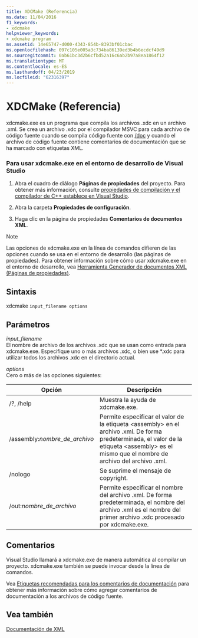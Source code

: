 ```yaml
---
title: XDCMake (Referencia)
ms.date: 11/04/2016
f1_keywords:
- xdcmake
helpviewer_keywords:
- xdcmake program
ms.assetid: 14e65747-d000-4343-854b-8393bf01cbac
ms.openlocfilehash: 097c105e005a3c734ba86139ed3b4b6ecdcf49d9
ms.sourcegitcommit: 0ab61bc3d2b6cfbd52a16c6ab2b97a8ea1864f12
ms.translationtype: MT
ms.contentlocale: es-ES
ms.lasthandoff: 04/23/2019
ms.locfileid: "62316397"
---
```

# <a name="xdcmake-reference"></a>XDCMake (Referencia)

xdcmake.exe es un programa que compila los archivos .xdc en un archivo .xml. Se crea un archivo .xdc por el compilador MSVC para cada archivo de código fuente cuando se compila código fuente con [/doc](doc-process-documentation-comments-c-cpp.md) y cuando el archivo de código fuente contiene comentarios de documentación que se ha marcado con etiquetas XML.

### <a name="to-use-xdcmakeexe-in-the-visual-studio-development-environment"></a>Para usar xdcmake.exe en el entorno de desarrollo de Visual Studio

1. Abra el cuadro de diálogo **Páginas de propiedades** del proyecto. Para obtener más información, consulte [propiedades de compilación y el compilador de C++ establece en Visual Studio](../working-with-project-properties.md).

1. Abra la carpeta **Propiedades de configuración**.

1. Haga clic en la página de propiedades **Comentarios de documentos XML**.

> [!NOTE]
>  Las opciones de xdcmake.exe en la línea de comandos difieren de las opciones cuando se usa en el entorno de desarrollo (las páginas de propiedades). Para obtener información sobre cómo usar xdcmake.exe en el entorno de desarrollo, vea [Herramienta Generador de documentos XML (Páginas de propiedades)](xml-document-generator-tool-property-pages.md).

## <a name="syntax"></a>Sintaxis

xdcmake `input_filename options`

## <a name="parameters"></a>Parámetros

*input_filename*<br/>
El nombre de archivo de los archivos .xdc que se usan como entrada para xdcmake.exe. Especifique uno o más archivos .xdc, o bien use *.xdc para utilizar todos los archivos .xdc en el directorio actual.

*options*<br/>
Cero o más de las opciones siguientes:

|Opción|Descripción|
|------------|-----------------|
|/?, /help|Muestra la ayuda de xdcmake.exe.|
|/assembly:*nombre_de_archivo*|Permite especificar el valor de la etiqueta \<assembly> en el archivo .xml.  De forma predeterminada, el valor de la etiqueta \<assembly> es el mismo que el nombre de archivo del archivo .xml.|
|/nologo|Se suprime el mensaje de copyright.|
|/out:*nombre_de_archivo*|Permite especificar el nombre del archivo .xml.  De forma predeterminada, el nombre del archivo .xml es el nombre del primer archivo .xdc procesado por xdcmake.exe.|

## <a name="remarks"></a>Comentarios

Visual Studio llamará a xdcmake.exe de manera automática al compilar un proyecto. xdcmake.exe también se puede invocar desde la línea de comandos.

Vea [Etiquetas recomendadas para los comentarios de documentación](recommended-tags-for-documentation-comments-visual-cpp.md) para obtener más información sobre cómo agregar comentarios de documentación a los archivos de código fuente.

## <a name="see-also"></a>Vea también

[Documentación de XML](xml-documentation-visual-cpp.md)
